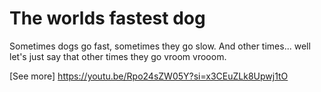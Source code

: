 # The worlds fastest dog

Sometimes dogs go fast, sometimes they go slow. And other times... well let's just say that other times they go vroom vrooom.

[See more] https://youtu.be/Rpo24sZW05Y?si=x3CEuZLk8Upwj1tO